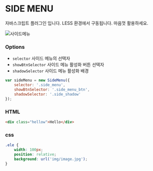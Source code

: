 # SIDE MENU

자바스크립트 플러그인 입니다.
LESS 환경에서 구동됩니다.
마음껏 활용하세요.

![사이드메뉴](http://herop.me/images/sidemenu.jpg)

### Options

- `selector` 사이드 메뉴의 선택자
- `showBtnSelector` 사이드 메뉴 활성화 버튼 선택자
- `shadowSelector` 사이드 메뉴 활성화 배경

```js
var sideMenu = new SideMenu({
    selector: '.side_menu',
    showBtnSelector: '.side_menu_btn',
    shadowSelector: '.side_shadow'
});
```

### HTML

```html
<div class="hellow">Hello</div>
```

### css

```css
.ele {
    width: 100px;
    position: relative;
    background: url('img/image.jpg');
}
```
